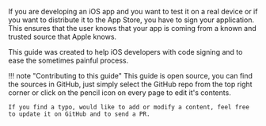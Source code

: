 If you are developing an iOS app and you want to test it on a real device or if you want to distribute it to the App Store, you have to sign your application. This ensures that the user knows that your app is coming from a known and trusted source that Apple knows.

This guide was created to help iOS developers with code signing and to ease the sometimes painful process.

!!! note "Contributing to this guide"
    This guide is open source, you can find the sources in GitHub, just simply select the GitHub repo from the top right corner or click on the pencil icon on every page to edit it's contents.

    If you find a typo, would like to add or modify a content, feel free to update it on GitHub and to send a PR.
